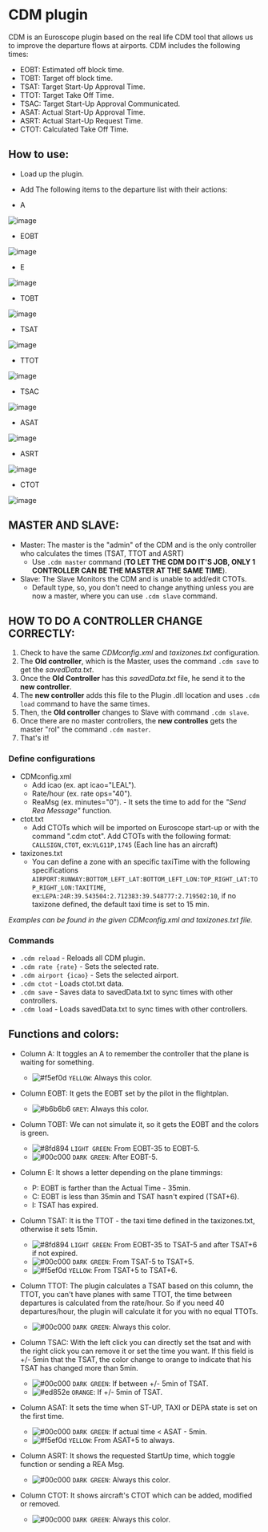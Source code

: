 # CDM plugin
CDM is an Euroscope plugin based on the real life CDM tool that allows us to improve the departure flows at airports.
CDM includes the following times:
- EOBT: Estimated off block time.
- TOBT: Target off block time.
- TSAT: Target Start-Up Approval Time.
- TTOT: Target Take Off Time.
- TSAC: Target Start-Up Approval Communicated.
- ASAT: Actual Start-Up Approval Time.
- ASRT: Actual Start-Up Request Time.
- CTOT: Calculated Take Off Time.


## How to use:
- Load up the plugin.
- Add The following items to the departure list with their actions:

- A

![image](https://i.gyazo.com/e7bae0d995a6f77b0e3b7fed115d854e.png)

- EOBT

![image](https://i.gyazo.com/e831b09bc5a75a8971bcae892ef16940.png)

- E

![image](https://i.gyazo.com/3c65d71bc812ccf6966c4694c9fa425d.png)

- TOBT

![image](https://i.gyazo.com/754f328e3d0fb087077cd2bfc89c1a54.png)

- TSAT

![image](https://i.gyazo.com/f4de2894de5f5b12733ad94896d9cdbb.png)

- TTOT

![image](https://i.gyazo.com/931cb1578776283261382f3735fea5e7.png)

- TSAC

![image](https://i.gyazo.com/6a28ed89ecfe8aab259d533febe45000.png)

- ASAT

![image](https://i.gyazo.com/ae930f513a05d85a9776631ff89fbf7d.png)

- ASRT

![image](https://i.gyazo.com/47ca5006438009d4fa573ba328cc0abb.png)

- CTOT

![image](https://i.gyazo.com/fa2d4b6bc87832d2983bf6800bdb824d.png)


## MASTER AND SLAVE:
- Master: The master is the "admin" of the CDM and is the only controller who calculates the times (TSAT, TTOT and ASRT)
  - Use ``.cdm master`` command (**TO LET THE CDM DO IT'S JOB, ONLY 1 CONTROLLER CAN BE THE MASTER AT THE SAME TIME**).
- Slave: The Slave Monitors the CDM and is unable to add/edit CTOTs.
  - Default type, so, you don't need to change anything unless you are now a master, where you can use ``.cdm slave`` command.

## HOW TO DO A CONTROLLER CHANGE CORRECTLY:
1. Check to have the same *CDMconfig.xml* and *taxizones.txt* configuration.
2. The **Old controller**, which is the Master, uses the command ``.cdm save`` to get the *savedData.txt*.
3. Once the **Old Controller** has this *savedData.txt* file, he send it to the **new controller**.
4. The **new controller** adds this file to the Plugin .dll location and uses ``.cdm load`` command to have the same times.
5. Then, the **Old controller** changes to Slave with command ``.cdm slave``.
6. Once there are no master controllers, the **new controlles** gets the master "rol" the command ``.cdm master``.
8. That's it!

### Define configurations
- CDMconfig.xml
  - Add icao (ex. apt icao="LEAL").
  - Rate/hour (ex. rate ops="40").
  - ReaMsg (ex. minutes="0"). - It sets the time to add for the *"Send Rea Message"* function.
- ctot.txt
  - Add CTOTs which will be imported on Euroscope start-up or with the command ".cdm ctot". Add CTOTs with the following format: ``CALLSIGN,CTOT``, ex:``VLG11P,1745`` (Each line has an aircraft)
- taxizones.txt
  - You can define a zone with an specific taxiTime with the following specifications ``AIRPORT:RUNWAY:BOTTOM_LEFT_LAT:BOTTOM_LEFT_LON:TOP_RIGHT_LAT:TOP_RIGHT_LON:TAXITIME``, ex:``LEPA:24R:39.543504:2.712383:39.548777:2.719502:10``, if no taxizone defined, the default taxi time is set to 15 min.

*Examples can be found in the given CDMconfig.xml and taxizones.txt file.*

### Commands
- ``.cdm reload`` - Reloads all CDM plugin.
- ``.cdm rate {rate}`` - Sets the selected rate.
- ``.cdm airport {icao}`` - Sets the selected airport.
- ``.cdm ctot`` - Loads ctot.txt data.
- ``.cdm save`` - Saves data to savedData.txt to sync times with other controllers.
- ``.cdm load`` - Loads savedData.txt to sync times with other controllers.

## Functions and colors:
- Column A: It toggles an A to remember the controller that the plane is waiting for something.
  - ![#f5ef0d](https://via.placeholder.com/15/f5ef0d/000000?text=+) `YELLOW`: Always this color.

- Column EOBT: It gets the EOBT set by the pilot in the flightplan.
  - ![#b6b6b6](https://via.placeholder.com/15/b6b6b6/000000?text=+) `GREY`: Always this color.

- Column TOBT: We can not simulate it, so it gets the EOBT and the colors is green.
  - ![#8fd894](https://via.placeholder.com/15/8fd894/000000?text=+) `LIGHT GREEN`: From EOBT-35 to EOBT-5.
  - ![#00c000](https://via.placeholder.com/15/00c000/000000?text=+) `DARK GREEN`: After EOBT-5.

- Column E: It shows a letter depending on the plane timmings:
  - P: EOBT is farther than the Actual Time - 35min.
  - C: EOBT is less than 35min and TSAT hasn't expired (TSAT+6).
  - I: TSAT has expired.

- Column TSAT: It is the TTOT - the taxi time defined in the taxizones.txt, otherwise it sets 15min.
  - ![#8fd894](https://via.placeholder.com/15/8fd894/000000?text=+) `LIGHT GREEN`: From EOBT-35 to TSAT-5 and after TSAT+6 if not expired.
  - ![#00c000](https://via.placeholder.com/15/00c000/000000?text=+) `DARK GREEN`: From TSAT-5 to TSAT+5.
  - ![#f5ef0d](https://via.placeholder.com/15/f5ef0d/000000?text=+) `YELLOW`: From TSAT+5 to TSAT+6.

- Column TTOT: The plugin calculates a TSAT based on this column, the TTOT, you can't have planes with same TTOT, the time between departures is calculated from the rate/hour. So if you need 40 departures/hour, the plugin will calculate it for you with no equal TTOTs.
  - ![#00c000](https://via.placeholder.com/15/00c000/000000?text=+) `DARK GREEN`: Always this color.

- Column TSAC: With the left click you can directly set the tsat and with the right click you can remove it or set the time you want. If this field is +/- 5min that the TSAT, the color change to orange to indicate that his TSAT has changed more than 5min.
  - ![#00c000](https://via.placeholder.com/15/00c000/000000?text=+) `DARK GREEN`: If between +/- 5min of TSAT.
  - ![#ed852e](https://via.placeholder.com/15/ed852e/000000?text=+) `ORANGE`: If +/- 5min of TSAT.

- Column ASAT: It sets the time when ST-UP, TAXI or DEPA state is set on the first time.
  - ![#00c000](https://via.placeholder.com/15/00c000/000000?text=+) `DARK GREEN`: If actual time < ASAT - 5min.
  - ![#f5ef0d](https://via.placeholder.com/15/f5ef0d/000000?text=+) `YELLOW`: From ASAT+5 to always.

- Column ASRT: It shows the requested StartUp time, which toggle function or sending a REA Msg.
  - ![#00c000](https://via.placeholder.com/15/00c000/000000?text=+) `DARK GREEN`: Always this color.

- Column CTOT: It shows aircraft's CTOT which can be added, modified or removed.
  - ![#00c000](https://via.placeholder.com/15/00c000/000000?text=+) `DARK GREEN`: Always this color.